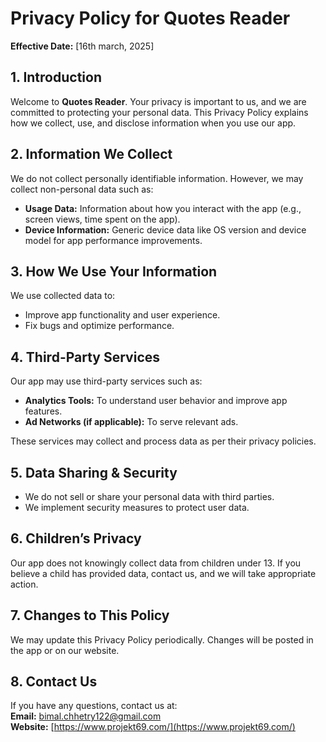# Privacy Policy for Quotes Reader  

**Effective Date:** [16th march, 2025]  

## 1. Introduction  
Welcome to **Quotes Reader**. Your privacy is important to us, and we are committed to protecting your personal data. This Privacy Policy explains how we collect, use, and disclose information when you use our app.  

## 2. Information We Collect  
We do not collect personally identifiable information. However, we may collect non-personal data such as:  

- **Usage Data:** Information about how you interact with the app (e.g., screen views, time spent on the app).  
- **Device Information:** Generic device data like OS version and device model for app performance improvements.  

## 3. How We Use Your Information  
We use collected data to:  

- Improve app functionality and user experience.  
- Fix bugs and optimize performance.  

## 4. Third-Party Services  
Our app may use third-party services such as:  

- **Analytics Tools:** To understand user behavior and improve app features.  
- **Ad Networks (if applicable):** To serve relevant ads.  

These services may collect and process data as per their privacy policies.  

## 5. Data Sharing & Security  
- We do not sell or share your personal data with third parties.  
- We implement security measures to protect user data.  

## 6. Children’s Privacy  
Our app does not knowingly collect data from children under 13. If you believe a child has provided data, contact us, and we will take appropriate action.  

## 7. Changes to This Policy  
We may update this Privacy Policy periodically. Changes will be posted in the app or on our website.  

## 8. Contact Us  
If you have any questions, contact us at:  
**Email:** [bimal.chhetry122@gmail.com](mailto:bimal.chhetry122@gmail.com)  
**Website:** [https://www.projekt69.com/](https://www.projekt69.com/)  

